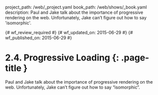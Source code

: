 project_path: /web/_project.yaml
book_path: /web/shows/_book.yaml
description: Paul and Jake talk about the importance of progressive rendering on the web. Unfortunately, Jake can’t figure out how to say 'isomorphic'.

{# wf_review_required #}
{# wf_updated_on: 2015-06-29 #}
{# wf_published_on: 2015-06-29 #}

# 2.4. Progressive Loading {: .page-title }

Paul and Jake talk about the importance of progressive rendering on the web. Unfortunately, Jake can’t figure out how to say “isomorphic”.

